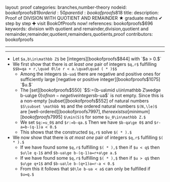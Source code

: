 layout: proof
categories: branches,number-theory
nodeid: bookofproofs$819
orderid: 50
parentid: bookofproofs$818
title: 
description:  Proof of DIVISION WITH QUOTIENT AND REMAINDER &#9733; graduate maths &#10004; step by step &#10010; visit BookOfProofs now!
references: bookofproofs$696
keywords: division with quotient and remainder,division,quotient and remainder,remainder,quotient,remainders,quotients,proof
contributors: bookofproofs

---


---

* Let `$a,b\in\mathbb Z$` be [integers][bookofproofs$844] with `$a > 0.$`
* We first show that there is _at least one_ pair of integers `$q,r$` fulfilling `$$b=qa + r,\quad 0\le r < a.\quad\quad ( * )$$`
   * Among the integers `$b-ua$` there are negative and positive ones for sufficiently large [negative or positive integer][bookofproofs$1075] `$u.$`
   * The [set][bookofproofs$550] `$S:=\{b-ua\mid u\in\mathbb Z\wedge b-ua\ge 0\}$` of non-negetive integers `$b-ua$` is not empty. Since this is a non-empty [subset][bookofproofs$552] of natural numbers `$S\subset \mathbb N$` and the ordered natural numbers `$(N,\le)$` are [well-ordered][bookofproofs$7997], there exists a [minimum][bookofproofs$7995] `$\min(S)$` for some `$u_0\in\mathbb Z.$`
   * We set `$q:=u_0$` and `$r:=b-qa.$` Then we have `$b-qa\ge 0$` and `$r-a=b-(q-1)a < 0.$`
   * This shows that the constructed `$q,r$` solve `$( * ).$`
* We now show that there is _at most one_ pair of integers  `$q,r$` fulfilling `$( * ).$`
   * If we have found some `$q,r$` fulfilling `$( * ),$` then if `$u < q$` then `$u\le q-1$` and `$b-ua\ge b-(q-1)a=r+a\ge a.$`
   * If we have found some `$q,r$` fulfilling `$( * ),$` then if `$u > q$` then `$u\ge q+1$` and `$b-ua\le b-(q+1)a=r-a < 0.$`
   * From this it follows that `$0\le b-ua < a$` can only be fulfilled if `$u=q.$`

